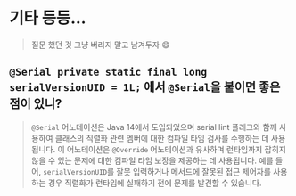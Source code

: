# 기타 등등...

> 질문 했던 것 그냥 버리지 말고 남겨두자 😄



## `@Serial private static final long serialVersionUID = 1L;` 에서 `@Serial`을 붙이면 좋은 점이 있니?

> `@Serial` 어노테이션은 Java 14에서 도입되었으며 serial lint 플래그와 함께 사용하여 클래스의 직렬화 관련 멤버에 대한 컴파일 타임 검사를 수행하는 데 사용됩니다. 이 어노테이션은 `@Override` 어노테이션과 유사하며 런타임까지 잡히지 않을 수 있는 문제에 대한 컴파일 타임 보장을 제공하는 데 사용됩니다. 예를 들어, `serialVersionUID`를 잘못 입력하거나 메서드에 잘못된 접근 제어자를 사용하는 경우 직렬화가 런타임에 실패하기 전에 문제를 발견할 수 있습니다.



